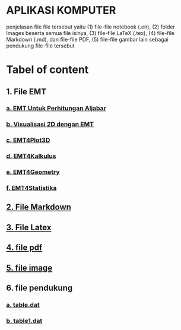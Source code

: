 # APLIKASI KOMPUTER

penjelasan file file tersebut yaitu (1) file-file notebook (.en), (2) folder Images beserta semua file isinya, (3) file-file LaTeX (.tex), (4) file-file Markdown (.md), dan file-file PDF, (5) file-file gambar lain sebagai pendukung file-file tersebut 

# Tabel of content
## 1. File EMT 
### [a. EMT Untuk Perhitungan Aljabar](https://github.com/izaa19/izaa19.github.io/blob/dbd9e2a28515f5f67451397bf268dd86c6872a24/EMT%20untuk%20Perhitungan%20Aljabar_Isni%20Azizah%20Utami_23030630016.en)
### [b. Visualisasi 2D dengan EMT](https://github.com/izaa19/izaa19.github.io/blob/012d8185459c0ff64b2dcccd1c6f6425c9cab41c/Visualisasi%202D%20dengan%20EMT_Isni%20Azizah%20Utami_23030630016.en)
### [c. EMT4Plot3D](https://github.com/izaa19/izaa19.github.io/blob/012d8185459c0ff64b2dcccd1c6f6425c9cab41c/Visualisasi%202D%20dengan%20EMT_Isni%20Azizah%20Utami_23030630016.en)
### [d. EMT4Kalkulus](https://github.com/izaa19/izaa19.github.io/blob/c3ca065ea42a7b9c50739615e2fd8534a7480574/EMT4Kalkulus_Isni%20Azizah%20Utami_23030630016.en)
### [e. EMT4Geometry](https://github.com/izaa19/izaa19.github.io/blob/c3ca065ea42a7b9c50739615e2fd8534a7480574/EMT4Geometry_Isni%20Azizah%20Utami_23030630016.en)
### [f. EMT4Statistika](https://github.com/izaa19/izaa19.github.io/blob/c3ca065ea42a7b9c50739615e2fd8534a7480574/EMT4Statistika_Isni%20Azizah%20Utami_23030630016.en)
## [2. File Markdown](https://github.com/izaa19/izaa19.github.io/blob/c3ca065ea42a7b9c50739615e2fd8534a7480574/APLIKASI%20KOMPUTER1.md)
## [3. File Latex](https://github.com/izaa19/izaa19.github.io/blob/c3ca065ea42a7b9c50739615e2fd8534a7480574/APLIKASI-KOMPUTER.tex)
## [4. file pdf](https://github.com/izaa19/izaa19.github.io/blob/c3ca065ea42a7b9c50739615e2fd8534a7480574/APLIKASI%20KOMPUTER.pdf)
## [5. file image](https://github.com/izaa19/izaa19.github.io/blob/c3ca065ea42a7b9c50739615e2fd8534a7480574/images.zip)
## 6. file pendukung
### [a. table.dat](https://github.com/izaa19/izaa19.github.io/blob/c3ca065ea42a7b9c50739615e2fd8534a7480574/table.dat)
### [b. table1.dat](https://github.com/izaa19/izaa19.github.io/blob/c3ca065ea42a7b9c50739615e2fd8534a7480574/table1.dat)
